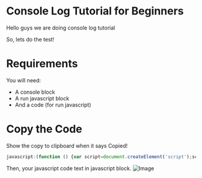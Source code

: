# Console Log Tutorial for Beginners
Hello guys we are doing console log tutorial

So, lets do the test!
# Requirements
You will need:
* A console block
* A run javascript block
* And a code (for run javascript) 
# Copy the Code
Show the copy to clipboard when it says Copied!
```javascript
javascript:(function () {var script=document.createElement('script');script.src="//cdn.jsdelivr.net/npm/eruda";document.body.appendChild(script); script.onload = function () { eruda.init() } })();
```
Then, your javascript code text in javascript block.
![Image](https://)
